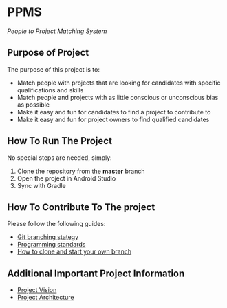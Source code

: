 # PPMS
*People to Project Matching System*  

## Purpose of Project
The purpose of this project is to:
* Match people with projects that are looking for candidates with specific qualifications and skills
* Match people and projects with as little conscious or unconscious bias as possible
* Make it easy and fun for candidates to find a project to contribute to
* Make it easy and fun for project owners to find qualified candidates


## How To Run The Project
No special steps are needed, simply:
1. Clone the repository from the **master** branch  
2. Open the project in Android Studio
3. Sync with Gradle

## How To Contribute To The project #
Please follow the following guides:  
* [Git branching stategy](https://code.cs.umanitoba.ca/comp3350-summer2018/Crazy8/wikis/git-branching-strategy)  
* [Programming standards](https://code.cs.umanitoba.ca/comp3350-summer2018/Crazy8/wikis/programming-standards)  
* [How to clone and start your own branch](https://code.cs.umanitoba.ca/comp3350-summer2018/Crazy8/wikis/tutorial:-creating-a-new-branch-on-gitlab)  

## Additional **Important** Project Information #
* [Project Vision](https://code.cs.umanitoba.ca/comp3350-summer2018/Crazy8/blob/readme-vision-changes/VISION.md)  
* [Project Architecture](https://code.cs.umanitoba.ca/comp3350-summer2018/Crazy8/blob/readme-vision-changes/architecture.md)
